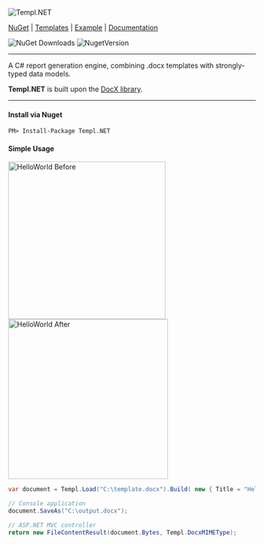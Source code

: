 <img alt="Templ.NET" src="https://dl.dropboxusercontent.com/u/39512614/github/templ-dot-net/templ.net.png">

[NuGet](https://www.nuget.org/packages/Templ.NET) | [Templates](https://github.com/CPonty/templ-dot-net/tree/master/Examples/ConsoleApp/Templates) | [Example](https://github.com/CPonty/templ-dot-net/tree/master/Examples/ConsoleApp) | [Documentation](#)

<img alt="NuGet Downloads" src="https://img.shields.io/nuget/dt/Templ.NET.svg" /> <img alt="NugetVersion" src="https://img.shields.io/nuget/v/Templ.NET.svg" />

***

A C# report generation engine, combining .docx templates with strongly-typed data models.

**Templ.NET** is built upon the [DocX library](https://github.com/WordDocX/DocX).

***

#### Install via Nuget
```
PM> Install-Package Templ.NET
```

#### Simple Usage

<img alt="HelloWorld Before" src="https://dl.dropboxusercontent.com/u/39512614/github/templ-dot-net/examples-before.PNG" width="320">
<img alt="HelloWorld After" src="https://dl.dropboxusercontent.com/u/39512614/github/templ-dot-net/examples-after.PNG" width="325">

```C#
var document = Templ.Load("C:\template.docx").Build( new { Title = "Hello World!" });

// Console application
document.SaveAs("C:\output.docx");

// ASP.NET MVC controller 
return new FileContentResult(document.Bytes, Templ.DocxMIMEType);
```

